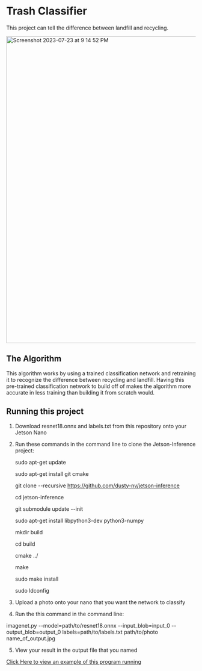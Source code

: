 # Trash Classifier

This project can tell the difference between landfill and recycling.

<img width="815" alt="Screenshot 2023-07-23 at 9 14 52 PM" src="https://github.com/CharlotteBronstein/TrashClass/assets/140207456/c08a5c67-ee50-454a-8914-6cde100d42e5">

## The Algorithm

This algorithm works by using a trained classification network and retraining it to recognize the difference between recycling and landfill. Having this pre-trained classification network to build off of makes the algorithm more accurate in less training than building it from scratch would.

## Running this project

1. Download resnet18.onnx and labels.txt from this repository onto your Jetson Nano
2. Run these commands in the command line to clone the Jetson-Inference project:

   sudo apt-get update
   
   sudo apt-get install git cmake
   
   git clone --recursive https://github.com/dusty-nv/jetson-inference
   
   cd jetson-inference
   
   git submodule update --init
   
   sudo apt-get install libpython3-dev python3-numpy
   
   mkdir build
   
   cd build
   
   cmake ../
   
   make
   
   sudo make install
   
   sudo ldconfig

4. Upload a photo onto your nano that you want the network to classify
5. Run the this command in the command line:

imagenet.py --model=path/to/resnet18.onnx --input_blob=input_0 --output_blob=output_0 labels=path/to/labels.txt path/to/photo name_of_output.jpg

5. View your result in the output file that you named

[Click Here to view an example of this program running](https://github.com/CharlotteBronstein/TrashClass/files/12142750/Screen.Recording.2023-07-23.at.9.02.17.PM.zip)

